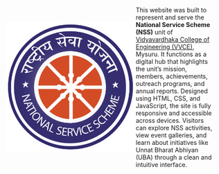 <div style="display: flex; align-items: center; justify-content: space-between;">
   <div style="flex-shrink: 0;">
    <img src="https://github.com/yashwanths814/NSS-Website/blob/main/images/nss1.png" alt="NSS Logo" width="300">
  </div>
  <div style="flex: 1; padding-right: 20px;">
    <p>
      This website was built to represent and serve the <strong>National Service Scheme (NSS)</strong> unit of 
      <a href="https://vvce.ac.in/">Vidyavardhaka College of Engineering (VVCE)</a>, Mysuru. It functions as a digital hub 
      that highlights the unit’s mission, members, achievements, outreach programs, and annual reports. Designed using HTML, 
      CSS, and JavaScript, the site is fully responsive and accessible across devices. Visitors can explore NSS activities, 
      view event galleries, and learn about initiatives like Unnat Bharat Abhiyan (UBA) through a clean and intuitive interface.
    </p>
  </div>
</div>
